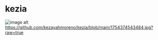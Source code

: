 # kezia
![image alt](image_url)https://github.com/kezayahmoreno/kezia/blob/main/1754374543484.jpg?raw=true
